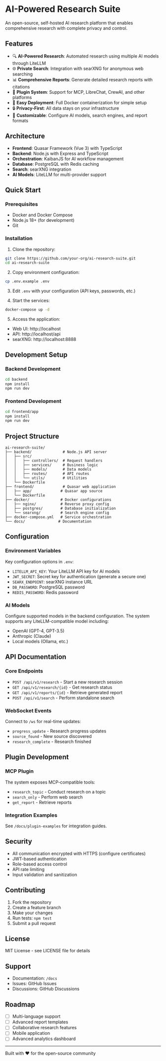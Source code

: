 # AI-Powered Research Suite

An open-source, self-hosted AI research platform that enables comprehensive research with complete privacy and control.

## Features

- 🔍 **AI-Powered Research**: Automated research using multiple AI models through LiteLLM
- 🌐 **Private Search**: Integration with searXNG for anonymous web searching
- 📊 **Comprehensive Reports**: Generate detailed research reports with citations
- 🔌 **Plugin System**: Support for MCP, LibreChat, CrewAI, and other platforms
- 🐳 **Easy Deployment**: Full Docker containerization for simple setup
- 🔒 **Privacy-First**: All data stays on your infrastructure
- 🎯 **Customizable**: Configure AI models, search engines, and report formats

## Architecture

- **Frontend**: Quasar Framework (Vue 3) with TypeScript
- **Backend**: Node.js with Express and TypeScript
- **Orchestration**: KaibanJS for AI workflow management
- **Database**: PostgreSQL with Redis caching
- **Search**: searXNG integration
- **AI Models**: LiteLLM for multi-provider support

## Quick Start

### Prerequisites

- Docker and Docker Compose
- Node.js 18+ (for development)
- Git

### Installation

1. Clone the repository:
```bash
git clone https://github.com/your-org/ai-research-suite.git
cd ai-research-suite
```

2. Copy environment configuration:
```bash
cp .env.example .env
```

3. Edit `.env` with your configuration (API keys, passwords, etc.)

4. Start the services:
```bash
docker-compose up -d
```

5. Access the application:
- Web UI: http://localhost
- API: http://localhost/api
- searXNG: http://localhost:8888

## Development Setup

### Backend Development

```bash
cd backend
npm install
npm run dev
```

### Frontend Development

```bash
cd frontend/app
npm install
npm run dev
```

## Project Structure

```
ai-research-suite/
├── backend/              # Node.js API server
│   ├── src/
│   │   ├── controllers/  # Request handlers
│   │   ├── services/     # Business logic
│   │   ├── models/       # Data models
│   │   ├── routes/       # API routes
│   │   └── utils/        # Utilities
│   └── Dockerfile
├── frontend/             # Quasar web application
│   ├── app/             # Quasar app source
│   └── Dockerfile
├── docker/              # Docker configurations
│   ├── nginx/           # Reverse proxy config
│   ├── postgres/        # Database initialization
│   └── searxng/         # Search engine config
├── docker-compose.yml   # Service orchestration
└── docs/               # Documentation

```

## Configuration

### Environment Variables

Key configuration options in `.env`:

- `LITELLM_API_KEY`: Your LiteLLM API key for AI models
- `JWT_SECRET`: Secret key for authentication (generate a secure one)
- `SEARX_ENDPOINT`: searXNG instance URL
- `DB_PASSWORD`: PostgreSQL password
- `REDIS_PASSWORD`: Redis password

### AI Models

Configure supported models in the backend configuration. The system supports any LiteLLM-compatible model including:
- OpenAI (GPT-4, GPT-3.5)
- Anthropic (Claude)
- Local models (Ollama, etc.)

## API Documentation

### Core Endpoints

- `POST /api/v1/research` - Start a new research session
- `GET /api/v1/research/{id}` - Get research status
- `GET /api/v1/reports/{id}` - Retrieve generated report
- `POST /api/v1/search` - Perform standalone search

### WebSocket Events

Connect to `/ws` for real-time updates:
- `progress_update` - Research progress updates
- `source_found` - New source discovered
- `research_complete` - Research finished

## Plugin Development

### MCP Plugin

The system exposes MCP-compatible tools:
- `research_topic` - Conduct research on a topic
- `search_only` - Perform web search
- `get_report` - Retrieve reports

### Integration Examples

See `/docs/plugin-examples` for integration guides.

## Security

- All communication encrypted with HTTPS (configure certificates)
- JWT-based authentication
- Role-based access control
- API rate limiting
- Input validation and sanitization

## Contributing

1. Fork the repository
2. Create a feature branch
3. Make your changes
4. Run tests: `npm test`
5. Submit a pull request

## License

MIT License - see LICENSE file for details

## Support

- Documentation: `/docs`
- Issues: GitHub Issues
- Discussions: GitHub Discussions

## Roadmap

- [ ] Multi-language support
- [ ] Advanced report templates
- [ ] Collaborative research features
- [ ] Mobile application
- [ ] Advanced analytics dashboard

---

Built with ❤️ for the open-source community